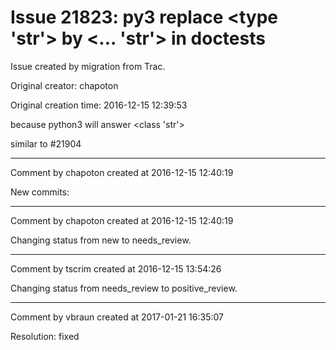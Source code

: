 # Issue 21823: py3 replace <type 'str'> by <... 'str'> in doctests

Issue created by migration from Trac.

Original creator: chapoton

Original creation time: 2016-12-15 12:39:53

because python3 will answer <class 'str'>

similar to #21904


---

Comment by chapoton created at 2016-12-15 12:40:19

New commits:


---

Comment by chapoton created at 2016-12-15 12:40:19

Changing status from new to needs_review.


---

Comment by tscrim created at 2016-12-15 13:54:26

Changing status from needs_review to positive_review.


---

Comment by vbraun created at 2017-01-21 16:35:07

Resolution: fixed
